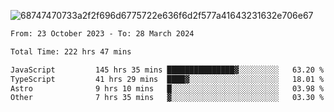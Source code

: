 ![68747470733a2f2f696d6775722e636f6d2f577a41643231632e706e67](https://github.com/koreoxy/koreoxy/assets/73381115/a29b30a2-7b86-4bf1-a3b8-5e7cb8eb1ab0)




<!--START_SECTION:waka-->

```txt
From: 23 October 2023 - To: 28 March 2024

Total Time: 222 hrs 47 mins

JavaScript         145 hrs 35 mins ███████████████▓░░░░░░░░░   63.20 %
TypeScript         41 hrs 29 mins  ████▓░░░░░░░░░░░░░░░░░░░░   18.01 %
Astro              9 hrs 10 mins   █░░░░░░░░░░░░░░░░░░░░░░░░   03.98 %
Other              7 hrs 35 mins   ▓░░░░░░░░░░░░░░░░░░░░░░░░   03.30 %
```

<!--END_SECTION:waka-->
